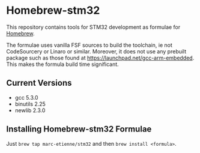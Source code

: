 Homebrew-stm32
============
This repository contains tools for STM32 development as formulae for [Homebrew](https://github.com/mxcl/homebrew).

The formulae uses vanilla FSF sources to build the toolchain, ie not CodeSourcery or Linaro or similar.
Moreover, it does not use any prebuilt package such as those found at https://launchpad.net/gcc-arm-embedded. This makes the formula build time significant.

Current Versions
----------------
- gcc 5.3.0
- binutils 2.25
- newlib 2.3.0

Installing Homebrew-stm32 Formulae
--------------------------------
Just `brew tap marc-etienne/stm32` and then `brew install <formula>`.
